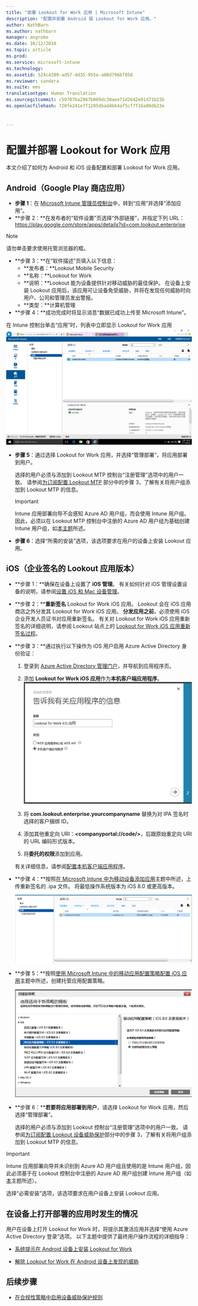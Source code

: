 ```yaml
---
title: "部署 Lookout for Work 应用 | Microsoft Intune"
description: "配置并部署 Android 版 Lookout for Work 应用。"
author: NathBarn
ms.author: nathbarn
manager: angrobe
ms.date: 10/12/2016
ms.topic: article
ms.prod: 
ms.service: microsoft-intune
ms.technology: 
ms.assetid: 524c4209-ad57-4d35-955e-a00d796bf858
ms.reviewer: sandera
ms.suite: ems
translationtype: Human Translation
ms.sourcegitcommit: c59707ba2967b069dc30aee71d2642e91d71b23b
ms.openlocfilehash: 720fe241e7f1205dbad4b64af5cf7f16a80db23e


---
```


# <a name="configure-and-deploy-lookout-for-work-apps"></a>配置并部署 Lookout for Work 应用
本文介绍了如何为 Android 和 iOS 设备配置和部署 Lookout for Work 应用。

## <a name="android-google-play-store-app"></a>Android（Google Play 商店应用）

* **步骤 1**：在 [Microsoft Intune 管理员控制台](https://manage.microsoft.com)中，转到“应用”并选择“添加应用”。   
* **步骤 2：**在发布者的“软件设置”页选择“外部链接”，并指定下列 URL：https://play.google.com/store/apps/details?id=com.lookout.enterprise
>[!NOTE]
>请勿单击要求使用托管浏览器的框。

* **步骤 3：**在“软件描述”页填入以下信息：
  * **发布者：**Lookout Mobile Security
  * **名称：**Lookout for Work
  * **说明：**Lookout 能为设备提供针对移动威胁的最佳保护。 在设备上安装 Lookout 应用后，该应用可让设备免受威胁，并将在发现任何威胁时向用户、公司和管理员发出警报。
  * **类型：**计算机管理
* **步骤 4：**成功完成时将显示消息“数据已成功上传至 Microsoft Intune”。

在 Intune 控制台单击“应用”时，列表中立即显示 Lookout for Work 应用 ![在列表中显示 Lookout for work 应用的 Intune 管理员控制台应用页屏幕截图](../media/mtp/lookout-app-listed-intune-console.png)

* **步骤 5**：通过选择 Lookout for Work 应用，并选择“管理部署”，将应用部署到用户。

  选择的用户必须与添加到 Lookout MTP 控制台“注册管理”选项中的用户一致。  请参阅[为订阅配置 Lookout MTP](set-up-your-subscription-with-lookout-mtp.md#configure-your-subscription-with-lookout-device-threat-protection) 部分中的步骤 3，了解有关将用户组添加到 Lookout MTP 的信息。

  >[!IMPORTANT]
  > Intune 应用部署向导不会感知 Azure AD 用户组，而会使用 Intune 用户组。 因此，必须以在 Lookout MTP 控制台中注册的 Azure AD 用户组为基础创建 Intune 用户组，如[本主题](plan-your-user-and-device-groups.md)所述。

* **步骤 6**：选择“所需的安装”选项，该选项要求在用户的设备上安装 Lookout 应用。


## <a name="ios-enterprise-signed-version-of-lookout-app"></a>iOS（企业签名的 Lookout 应用版本）

* **步骤 1：**确保在设备上设置了 **iOS 管理**。 有关如何针对 iOS 管理设置设备的说明，请参阅[设置 iOS 和 Mac 设备管理](set-up-ios-and-mac-management-with-microsoft-intune.md)。

* **步骤 2：****重新签名** Lookout for Work iOS 应用。 Lookout 会在 iOS 应用商店之外分发其 Lookout for Work iOS 应用。 **分发应用之前**，必须使用 iOS 企业开发人员证书对应用重新签名。 有关对 Lookout for Work iOS 应用重新签名的详细说明，请参阅 Lookout 站点上的 [Lookout for Work iOS 应用重新签名过程](https://personal.support.lookout.com/hc/en-us/articles/114094038714)。


* **步骤 3：**通过执行以下操作为 iOS 用户启用 Azure Active Directory 身份验证：
  1.  登录到 [Azure Active Directory 管理门户](https://manage.windowsazure.com)，并导航到应用程序页。
  2.  添加 **Lookout for Work iOS 应用**作为**本机客户端应用程序**。
  ![显示本机客户端应用选项的添加应用对话框屏幕截图](../media/mtp/aad-add-app.png)

  3. 将 **com.lookout.enterprise.yourcompanyname** 替换为对 IPA 签名时选择的客户捆绑 ID。
  4.  添加其他重定向 URI：**&lt;companyportal://code/>**，后跟原始重定向 URI 的 URL 编码形式版本。
  5.  将**委托的权限**添加到应用。

  有关详细信息，请参阅[配置本机客户端应用程序](https://azure.microsoft.com/en-us/documentation/articles/app-service-mobile-how-to-configure-active-directory-authentication/#optional-configure-a-native-client-application)。


* **步骤 4：**按照[在 Microsoft Intune 中为移动设备添加应用](https://docs.microsoft.com/en-us/intune/deploy-use/add-apps-for-mobile-devices-in-microsoft-intune)主题中所述，上传重新签名的 .ipa 文件。 将最低操作系统版本为 iOS 8.0 或更高版本。

  ![Intune 管理员控制台中在应用列表中显示了 Lookout for work 应用的应用页的屏幕截图](../media/mtp/ios-app-uploaded-intune.png)

* **步骤 5：**按照[使用 Microsoft Intune 中的移动应用配置策略配置 iOS 应用](https://docs.microsoft.com/en-us/intune/deploy-use/configure-ios-apps-with-mobile-app-configuration-policies-in-microsoft-intune)主题中所述，创建托管应用配置策略。

  ![突出显示了 iOS 8.0 或更高版本应用配置策略的创建新策略向导的屏幕截图](../media/mtp/ios-app-config.png)

* **步骤 6：****若要将应用部署到用户**，请选择 Lookout for Work 应用，然后选择“管理部署”。

  选择的用户必须与添加到 Lookout 控制台“注册管理”选项中的用户一致。  请参阅[为订阅配置 Lookout 设备威胁保护](set-up-your-subscription-with-lookout-mtp.md#configure-your-subscription-with-lookout-device-threat-protection)部分中的步骤 3，了解有关将用户组添加到 Lookout MTP 的信息。

>[!IMPORTANT]
> Intune 应用部署向导并未识别到 Azure AD 用户组且使用的是 Intune 用户组，因此必须基于在 Lookout 控制台中注册的 Azure AD 用户组创建 Intune 用户组（如[本](plan-your-user-and-device-groups.md)主题所述）。

选择“必需安装”选项，该选项要求在用户设备上安装 Lookout 应用。

## <a name="what-happens-when-the-deployed-app-is-opened-on-the-device"></a>在设备上打开部署的应用时发生的情况




用户在设备上打开 Lookout for Work 时，将提示其激活应用并选择“使用 Azure Active Directory 登录”选项。 以下主题中提供了最终用户操作流程的详细指导：

* [系统提示在 Android 设备上安装 Lookout for Work](http://docs.microsoft.com/intune/enduser/you-are-prompted-to-install-lookout-for-work-android)

* [解除 Lookout for Work 在 Android 设备上发现的威胁](http://docs.microsoft.com/intune/enduser/you-need-to-resolve-a-threat-found-by-lookout-for-work-android)

## <a name="next-steps"></a>后续步骤
* [在合规性策略中启用设备威胁保护规则](enable-device-threat-protection-rule-in-compliance-policy.md)



<!--HONumber=Dec16_HO2-->



